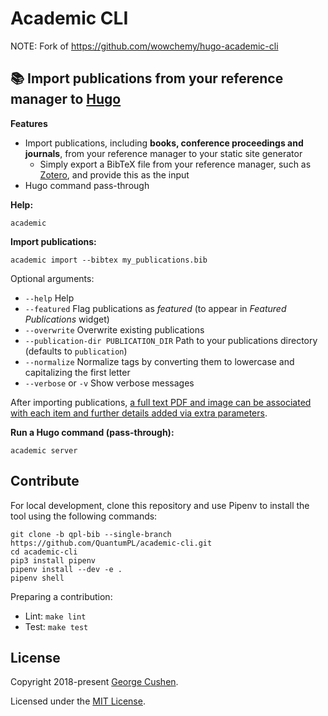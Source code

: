 # Academic CLI

NOTE: Fork of <https://github.com/wowchemy/hugo-academic-cli>

## 📚 Import publications from your reference manager to [Hugo](https://gohugo.io/)

**Features**

* Import publications, including **books, conference proceedings and journals**, from your reference manager to your static site generator
  * Simply export a BibTeX file from your reference manager, such as [Zotero](https://www.zotero.org), and provide this as the input
* Hugo command pass-through

**Help:**

    academic

**Import publications:**

    academic import --bibtex my_publications.bib

Optional arguments:

* `--help` Help
* `--featured` Flag publications as *featured* (to appear in *Featured Publications* widget)
* `--overwrite` Overwrite existing publications
* `--publication-dir PUBLICATION_DIR` Path to your publications directory (defaults to `publication`)
* `--normalize` Normalize tags by converting them to lowercase and capitalizing the first letter
* `--verbose` or `-v` Show verbose messages

After importing publications, [a full text PDF and image can be associated with each item and further details added via extra parameters](https://wowchemy.com/docs/content/publications/#command-line).

**Run a Hugo command (pass-through):**

    academic server

## Contribute

For local development, clone this repository and use Pipenv to install the tool using the following commands:

    git clone -b qpl-bib --single-branch https://github.com/QuantumPL/academic-cli.git
    cd academic-cli
    pip3 install pipenv
    pipenv install --dev -e .
    pipenv shell

Preparing a contribution:

- Lint: `make lint`
- Test: `make test`

## License

Copyright 2018-present [George Cushen](https://georgecushen.com).

Licensed under the [MIT License](https://github.com/wowchemy/hugo-academic-cli/blob/master/LICENSE.md).
